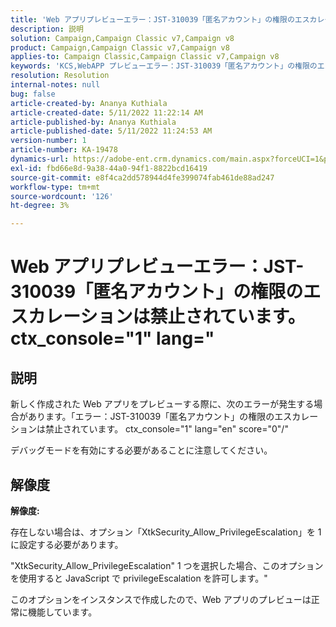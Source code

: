 ```yaml
---
title: 'Web アプリプレビューエラー：JST-310039「匿名アカウント」の権限のエスカレーションは禁止されています。 ctx_console="1" lang="'
description: 説明
solution: Campaign,Campaign Classic v7,Campaign v8
product: Campaign,Campaign Classic v7,Campaign v8
applies-to: Campaign Classic,Campaign Classic v7,Campaign v8
keywords: 'KCS,WebAPP プレビューエラー：JST-310039「匿名アカウント」の権限のエスカレーションは禁止されています。 ctx_console="1" lang="'
resolution: Resolution
internal-notes: null
bug: false
article-created-by: Ananya Kuthiala
article-created-date: 5/11/2022 11:22:14 AM
article-published-by: Ananya Kuthiala
article-published-date: 5/11/2022 11:24:53 AM
version-number: 1
article-number: KA-19478
dynamics-url: https://adobe-ent.crm.dynamics.com/main.aspx?forceUCI=1&pagetype=entityrecord&etn=knowledgearticle&id=d8560f95-1cd1-ec11-a7b5-0022480a8e40
exl-id: fbd66e8d-9a38-44a0-94f1-8822bcd16419
source-git-commit: e8f4ca2dd578944d4fe399074fab461de88ad247
workflow-type: tm+mt
source-wordcount: '126'
ht-degree: 3%

---
```


# Web アプリプレビューエラー：JST-310039「匿名アカウント」の権限のエスカレーションは禁止されています。 ctx_console=&quot;1&quot; lang=&quot;

## 説明


新しく作成された Web アプリをプレビューする際に、次のエラーが発生する場合があります。「エラー：JST-310039「匿名アカウント」の権限のエスカレーションは禁止されています。 ctx_console=&quot;1&quot; lang=&quot;en&quot; score=&quot;0&quot;/&quot;

デバッグモードを有効にする必要があることに注意してください。


## 解像度


<b>解像度:</b>

存在しない場合は、オプション「XtkSecurity_Allow_PrivilegeEscalation」を 1 に設定する必要があります。

&quot;XtkSecurity_Allow_PrivilegeEscalation&quot; 1 つを選択した場合、このオプションを使用すると JavaScript で privilegeEscalation を許可します。&quot;

このオプションをインスタンスで作成したので、Web アプリのプレビューは正常に機能しています。
